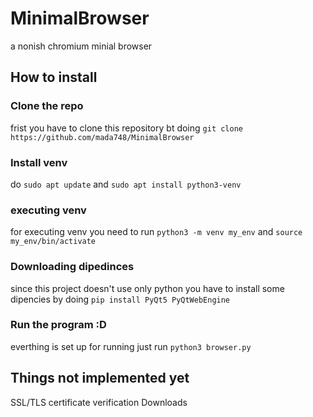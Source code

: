 # MinimalBrowser
a nonish chromium minial browser
## How to install
### Clone the repo
frist you have to clone this repository bt doing
```git clone https://github.com/mada748/MinimalBrowser```
### Install venv
do ```sudo apt update``` and ```sudo apt install python3-venv```
### executing venv
for executing venv you need to run ```python3 -m venv my_env``` and ```source my_env/bin/activate```
### Downloading dipedinces
since this project doesn't use only python you have to install some dipencies by doing ```pip install PyQt5 PyQtWebEngine```
### Run the program :D
everthing is set up for running just run ```python3 browser.py```

## Things not implemented yet
SSL/TLS certificate verification
Downloads

